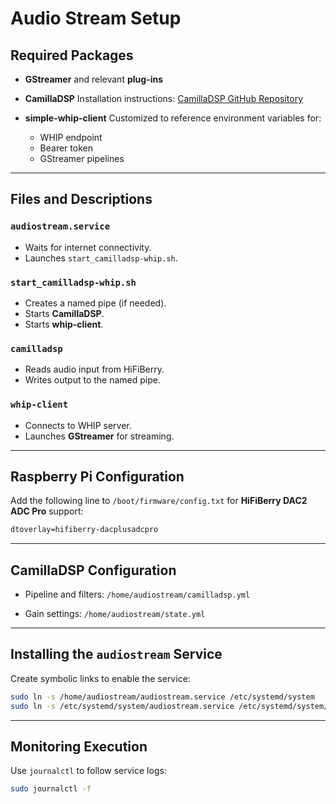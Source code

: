 
# Audio Stream Setup

## Required Packages

* **GStreamer** and relevant **plug-ins**
* **CamillaDSP**
  Installation instructions: [CamillaDSP GitHub Repository](https://github.com/HEnquist/camilladsp)
* **simple-whip-client**
  Customized to reference environment variables for:

  * WHIP endpoint
  * Bearer token
  * GStreamer pipelines

---

## Files and Descriptions

### `audiostream.service`

* Waits for internet connectivity.
* Launches `start_camilladsp-whip.sh`.

### `start_camilladsp-whip.sh`

* Creates a named pipe (if needed).
* Starts **CamillaDSP**.
* Starts **whip-client**.

### `camilladsp`

* Reads audio input from HiFiBerry.
* Writes output to the named pipe.

### `whip-client`

* Connects to WHIP server.
* Launches **GStreamer** for streaming.

---

## Raspberry Pi Configuration

Add the following line to `/boot/firmware/config.txt` for **HiFiBerry DAC2 ADC Pro** support:

```txt
dtoverlay=hifiberry-dacplusadcpro
```

---

## CamillaDSP Configuration

* Pipeline and filters:
  `/home/audiostream/camilladsp.yml`

* Gain settings:
  `/home/audiostream/state.yml`

---

## Installing the `audiostream` Service

Create symbolic links to enable the service:

```bash
sudo ln -s /home/audiostream/audiostream.service /etc/systemd/system
sudo ln -s /etc/systemd/system/audiostream.service /etc/systemd/system/multi-user.target.wants
```

---

## Monitoring Execution

Use `journalctl` to follow service logs:

```bash
sudo journalctl -f
```


